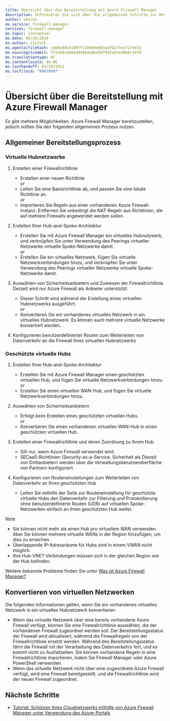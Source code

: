 ```yaml
---
title: Übersicht über die Bereitstellung mit Azure Firewall Manager
description: Informieren Sie sich über die allgemeinen Schritte zur Bereitstellung von Azure Firewall Manager.
author: vhorne
ms.service: firewall-manager
services: firewall-manager
ms.topic: conceptual
ms.date: 08/28/2020
ms.author: victorh
ms.openlocfilehash: ceb6e84b31067f7289b9e003a4fb273ce717de33
ms.sourcegitcommit: 772eb9c6684dd4864e0ba507945a83e48b8c16f0
ms.translationtype: HT
ms.contentlocale: de-DE
ms.lasthandoff: 03/19/2021
ms.locfileid: "89079097"
---
```

# <a name="azure-firewall-manager-deployment-overview"></a>Übersicht über die Bereitstellung mit Azure Firewall Manager

Es gibt mehrere Möglichkeiten, Azure Firewall Manager bereitzustellen, jedoch sollten Sie den folgenden allgemeinen Prozess nutzen.

## <a name="general-deployment-process"></a>Allgemeiner Bereitstellungsprozess

### <a name="hub-virtual-networks"></a>Virtuelle Hubnetzwerke

1.  Erstellen einer Firewallrichtlinie

    - Erstellen einer neuen Richtlinie
<br>*or*<br>
    - Leiten Sie eine Basisrichtlinie ab, und passen Sie eine lokale Richtlinie an.
<br>*or*<br>
    - Importieren Sie Regeln aus einer vorhandenen Azure Firewall-Instanz. Entfernen Sie unbedingt die NAT-Regeln aus Richtlinien, die auf mehrere Firewalls angewendet werden sollen.
1. Erstellen Ihrer Hub-and-Spoke-Architektur
   - Erstellen Sie mit Azure Firewall Manager ein virtuelles Hubnutzwerk, und verknüpfen Sie unter Verwendung des Peerings virtueller Netzwerke virtuelle Spoke-Netzwerke damit.
<br>*or*<br>
    - Erstellen Sie ein virtuelles Netzwerk, fügen Sie virtuelle Netzwerkverbindungen hinzu, und verknüpfen Sie unter Verwendung des Peerings virtueller Netzwerke virtuelle Spoke-Netzwerke damit.

3. Auswählen von Sicherheitsanbietern und Zuweisen der Firewallrichtlinie. Derzeit wird nur Azure Firewall als Anbieter unterstützt.

   - Dieser Schritt wird während der Erstellung eines virtuellen Hubnetzwerks ausgeführt.
<br>*or*<br>
    - Konvertieren Sie ein vorhandenes virtuelles Netzwerk in ein virtuelles Hubnetzwerk. Es können auch mehrere virtuelle Netzwerke konvertiert werden.

4. Konfigurieren benutzerdefinierter Routen zum Weiterleiten von Datenverkehr an die Firewall Ihres virtuellen Hubnetzwerks


### <a name="secured-virtual-hubs"></a>Geschützte virtuelle Hubs

1. Erstellen Ihrer Hub-and-Spoke-Architektur

   - Erstellen Sie mit Azure Firewall Manager einen geschützten virtuellen Hub, und fügen Sie virtuelle Netzwerkverbindungen hinzu.<br>*or*<br>
   - Erstellen Sie einen virtuellen WAN-Hub, und fügen Sie virtuelle Netzwerkverbindungen hinzu.
2. Auswählen von Sicherheitsanbietern

   - Erfolgt beim Erstellen eines geschützten virtuellen Hubs.<br>*or*<br>
   - Konvertieren Sie einen vorhandenen virtuellen WAN-Hub in einen geschützten virtuellen Hub.
3. Erstellen einer Firewallrichtlinie und deren Zuordnung zu Ihrem Hub

   - Gilt nur, wenn Azure Firewall verwendet wird.
   - SECaaS-Richtlinien (Security-as-a-Service, Sicherheit als Dienst) von Drittanbietern werden über die Verwaltungsbenutzeroberfläche von Partnern konfiguriert.
4. Konfigurieren von Routeneinstellungen zum Weiterleiten von Datenverkehr an Ihren geschützten Hub

   - Leiten Sie mithilfe der Seite zur Routeneinstellung für geschützte virtuelle Hubs den Datenverkehr zur Filterung und Protokollierung ohne benutzerdefinierte Routen (UDR) auf virtuellen Spoke-Netzwerken einfach an Ihren geschützten Hub weiter.

> [!NOTE]
> - Sie können nicht mehr als einen Hub pro virtuellem WAN verwenden. Aber Sie können mehrere virtuelle WANs in der Region hinzufügen, um dies zu erreichen.
> - Überlappende IP-Adressräume für Hubs sind in einem VWAN nicht möglich.
> - Ihre Hub-VNET-Verbindungen müssen sich in der gleichen Region wie der Hub befinden.
>
> Weitere bekannte Probleme finden Sie unter [Was ist Azure Firewall Manager?](overview.md#known-issues)

## <a name="convert-virtual-networks"></a>Konvertieren von virtuellen Netzwerken

Die folgenden Informationen gelten, wenn Sie ein vorhandenes virtuelles Netzwerk in ein virtuelles Hubnetzwerk konvertieren:

- Wenn das virtuelle Netzwerk über eine bereits vorhandene Azure Firewall verfügt, können Sie eine Firewallrichtlinie auswählen, die der vorhandenen Firewall zugeordnet werden soll. Der Bereitstellungsstatus der Firewall wird aktualisiert, während die Firewallregeln von der Firewallrichtlinie ersetzt werden. Während des Bereitstellungsstatus fährt die Firewall mit der Verarbeitung des Datenverkehrs fort, und es kommt nicht zu Ausfallzeiten. Sie können vorhandene Regeln in eine Firewallrichtlinie importieren, indem Sie Firewall Manager oder Azure PowerShell verwenden.
- Wenn das virtuelle Netzwerk nicht über eine zugeordnete Azure Firewall verfügt, wird eine Firewall bereitgestellt, und die Firewallrichtlinie wird der neuen Firewall zugeordnet.

## <a name="next-steps"></a>Nächste Schritte

- [Tutorial: Schützen Ihres Cloudnetzwerks mithilfe von Azure Firewall Manager unter Verwendung des Azure-Portals](secure-cloud-network.md)